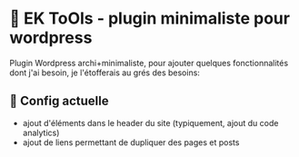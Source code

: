 # :notebook: EK ToOls - plugin minimaliste pour wordpress

Plugin Wordpress archi+minimaliste, pour ajouter quelques fonctionnalités dont j'ai besoin, je l'étofferais au grés des besoins:

## :gift: Config actuelle
* ajout d'éléments dans le header du site (typiquement, ajout du code analytics)
* ajout de liens permettant de dupliquer des pages et posts





